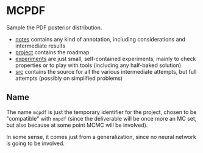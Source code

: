 # MCPDF

Sample the PDF posterior distribution.

- [notes](./notes/README.md) contains any kind of annotation, including
  considerations and intermediate results
- [project](./project/README.md) contains the roadmap
- [experiments](./experiments) are just small, self-contained experiments,
  mainly to check properties or to play with tools (including any half-baked
  solution)
- [src](./src/README.md) contains the source for all the various intermediate
  attempts, but full attempts (possibly on simplified problems)

## Name

The name `mcpdf` is just the temporary identifier for the project, chosen to be
"compatible" with `nnpdf` (since the deliverable will be once more an MC set,
but also because at some point MCMC will be involved).

In some sense, it comes just from a generalization, since no neural network is
going to be involved.
